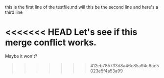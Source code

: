 this is the first line of the testfile.md
will this be the second line
and here's a third line

<<<<<<< HEAD
Let's see if this merge conflict works.
=======
Maybe it won't?
>>>>>>> 412eb785733d8a46c85a94c6ae5023e5f4a53a99
